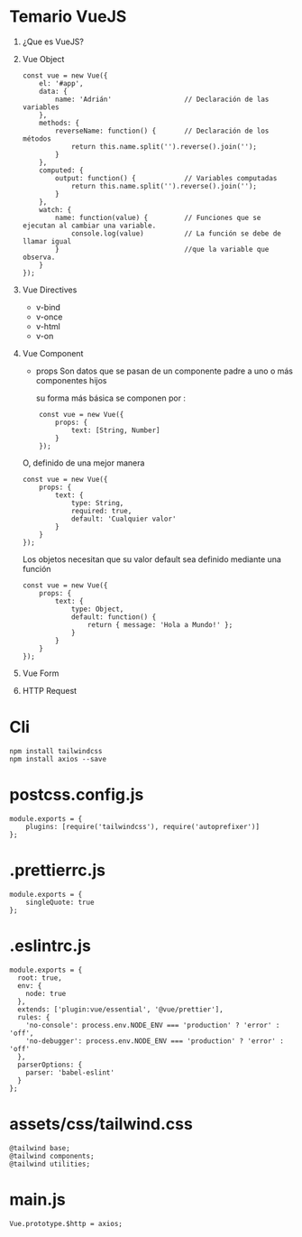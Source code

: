 # Temario VueJS

1. ¿Que es VueJS?
2. Vue Object
   ```
   const vue = new Vue({
       el: '#app',
       data: {
           name: 'Adrián'                  // Declaración de las variables
       },
       methods: {
           reverseName: function() {       // Declaración de los métodos
               return this.name.split('').reverse().join('');
           }
       },
       computed: {
           output: function() {            // Variables computadas
               return this.name.split('').reverse().join('');
           }
       },
       watch: {
           name: function(value) {         // Funciones que se ejecutan al cambiar una variable.
               console.log(value)          // La función se debe de llamar igual
           }                               //que la variable que observa.
       }
   });
   ```
3. Vue Directives
   - v-bind
   - v-once
   - v-html
   - v-on
4. Vue Component

   - props
     Son datos que se pasan de un componente padre a uno o más componentes hijos

     su forma más básica se componen por :

   ```
       const vue = new Vue({
           props: {
               text: [String, Number]
           }
       });
   ```

   O, definido de una mejor manera

   ```
   const vue = new Vue({
       props: {
           text: {
               type: String,
               required: true,
               default: 'Cualquier valor'
           }
       }
   });
   ```

   Los objetos necesitan que su valor default sea definido mediante una función

   ```
   const vue = new Vue({
       props: {
           text: {
               type: Object,
               default: function() {
                   return { message: 'Hola a Mundo!' };
               }
           }
       }
   });
   ```

5. Vue Form
6. HTTP Request

# Cli

```
npm install tailwindcss
npm install axios --save

```

# postcss.config.js

```
module.exports = {
    plugins: [require('tailwindcss'), require('autoprefixer')]
};
```

# .prettierrc.js

```
module.exports = {
    singleQuote: true
};
```

# .eslintrc.js

```
module.exports = {
  root: true,
  env: {
    node: true
  },
  extends: ['plugin:vue/essential', '@vue/prettier'],
  rules: {
    'no-console': process.env.NODE_ENV === 'production' ? 'error' : 'off',
    'no-debugger': process.env.NODE_ENV === 'production' ? 'error' : 'off'
  },
  parserOptions: {
    parser: 'babel-eslint'
  }
};
```

# assets/css/tailwind.css

```
@tailwind base;
@tailwind components;
@tailwind utilities;
```

# main.js

```
Vue.prototype.$http = axios;
```
